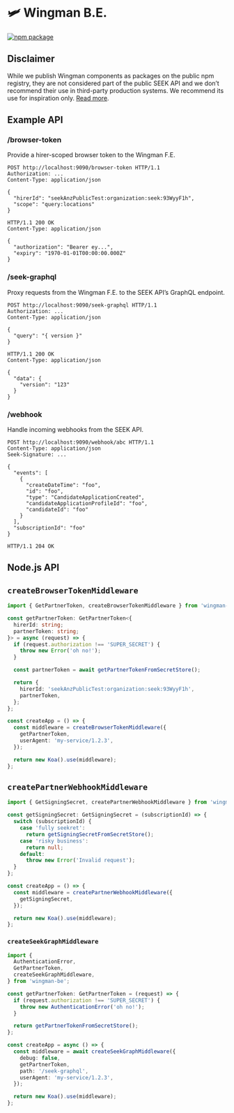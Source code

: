 # 🛩 Wingman B.E.

[![npm package](https://img.shields.io/npm/v/wingman-be)](https://www.npmjs.com/package/wingman-be)

## Disclaimer

While we publish Wingman components as packages on the public npm registry,
they are not considered part of the public SEEK API and we don’t recommend their use in third-party production systems. We recommend its use for inspiration only. [Read more](/README.md#disclaimers).

## Example API

### /browser-token

Provide a hirer-scoped browser token to the Wingman F.E.

```http
POST http://localhost:9090/browser-token HTTP/1.1
Authorization: ...
Content-Type: application/json

{
  "hirerId": "seekAnzPublicTest:organization:seek:93WyyF1h",
  "scope": "query:locations"
}
```

```http
HTTP/1.1 200 OK
Content-Type: application/json

{
  "authorization": "Bearer ey...",
  "expiry": "1970-01-01T00:00:00.000Z"
}
```

### /seek-graphql

Proxy requests from the Wingman F.E. to the SEEK API’s GraphQL endpoint.

```http
POST http://localhost:9090/seek-graphql HTTP/1.1
Authorization: ...
Content-Type: application/json

{
  "query": "{ version }"
}
```

```http
HTTP/1.1 200 OK
Content-Type: application/json

{
  "data": {
    "version": "123"
  }
}
```

### /webhook

Handle incoming webhooks from the SEEK API.

```http
POST http://localhost:9090/webhook/abc HTTP/1.1
Content-Type: application/json
Seek-Signature: ...

{
  "events": [
    {
      "createDateTime": "foo",
      "id": "foo",
      "type": "CandidateApplicationCreated",
      "candidateApplicationProfileId": "foo",
      "candidateId": "foo"
    }
  ],
  "subscriptionId": "foo"
}
```

```http
HTTP/1.1 204 OK
```

## Node.js API

## `createBrowserTokenMiddleware`

```typescript
import { GetPartnerToken, createBrowserTokenMiddleware } from 'wingman-be';

const getPartnerToken: GetPartnerToken<{
  hirerId: string;
  partnerToken: string;
}> = async (request) => {
  if (request.authorization !== 'SUPER_SECRET') {
    throw new Error('oh no!');
  }

  const partnerToken = await getPartnerTokenFromSecretStore();

  return {
    hirerId: 'seekAnzPublicTest:organization:seek:93WyyF1h',
    partnerToken,
  };
};

const createApp = () => {
  const middleware = createBrowserTokenMiddleware({
    getPartnerToken,
    userAgent: 'my-service/1.2.3',
  });

  return new Koa().use(middleware);
};
```

## `createPartnerWebhookMiddleware`

```typescript
import { GetSigningSecret, createPartnerWebhookMiddleware } from 'wingman-be';

const getSigningSecret: GetSigningSecret = (subscriptionId) => {
  switch (subscriptionId) {
    case 'fully seekret':
      return getSigningSecretFromSecretStore();
    case 'risky business':
      return null;
    default:
      throw new Error('Invalid request');
  }
};

const createApp = () => {
  const middleware = createPartnerWebhookMiddleware({
    getSigningSecret,
  });

  return new Koa().use(middleware);
};
```

### `createSeekGraphMiddleware`

```typescript
import {
  AuthenticationError,
  GetPartnerToken,
  createSeekGraphMiddleware,
} from 'wingman-be';

const getPartnerToken: GetPartnerToken = (request) => {
  if (request.authorization !== 'SUPER_SECRET') {
    throw new AuthenticationError('oh no!');
  }

  return getPartnerTokenFromSecretStore();
};

const createApp = async () => {
  const middleware = await createSeekGraphMiddleware({
    debug: false,
    getPartnerToken,
    path: '/seek-graphql',
    userAgent: 'my-service/1.2.3',
  });

  return new Koa().use(middleware);
};
```
